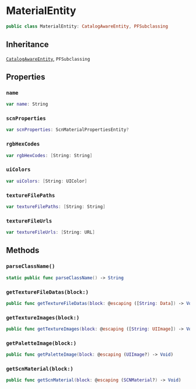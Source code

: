 # MaterialEntity

``` swift
public class MaterialEntity: CatalogAwareEntity, PFSubclassing
```

## Inheritance

[`CatalogAwareEntity`](CatalogAwareEntity), `PFSubclassing`

## Properties

### `name`

``` swift
var name: String
```

### `scnProperties`

``` swift
var scnProperties: ScnMaterialPropertiesEntity?
```

### `rgbHexCodes`

``` swift
var rgbHexCodes: [String: String]
```

### `uiColors`

``` swift
var uiColors: [String: UIColor]
```

### `textureFilePaths`

``` swift
var textureFilePaths: [String: String]
```

### `textureFileUrls`

``` swift
var textureFileUrls: [String: URL]
```

## Methods

### `parseClassName()`

``` swift
static public func parseClassName() -> String
```

### `getTextureFileDatas(block:)`

``` swift
public func getTextureFileDatas(block: @escaping ([String: Data]) -> Void)
```

### `getTextureImages(block:)`

``` swift
public func getTextureImages(block: @escaping ([String: UIImage]) -> Void)
```

### `getPaletteImage(block:)`

``` swift
public func getPaletteImage(block: @escaping (UIImage?) -> Void)
```

### `getScnMaterial(block:)`

``` swift
public func getScnMaterial(block: @escaping (SCNMaterial?) -> Void)
```
